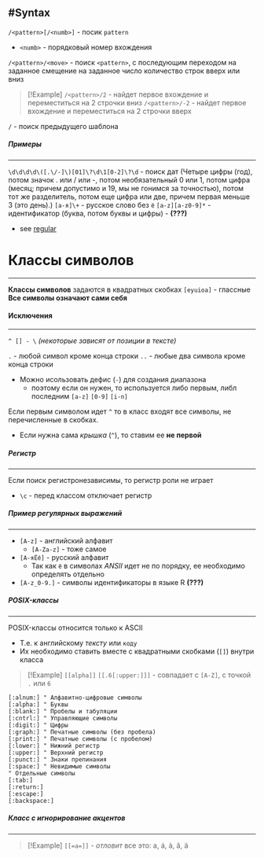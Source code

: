 #Syntax
---
`/<pattern>[/<numb>]` - посик `pattern`
- `<numb>` - порядковый номер вхождения

`/<pattern>/<move>` - поиск `<pattern>`, с последующим переходом на заданное смещение на заданное число количество строк вверх или вниз 
>[!Example]
`/<pattern>/2` - найдет первое вхождение и переместиться на 2 строчки вниз
`/<pattern>/-2` - найдет первое вхождение и переместиться на 2 строчки вверх

`/` - поиск предыдущего шаблона

##### Примеры
---
`\d\d\d\d\([.\/-]\)[01]\?\d\1[0-2]\?\d` - поиск дат (Четыре цифры (год), потом значок . или / или -, потом необязательный 0 или 1, потом цифра (месяц; причем допустимо и 19, мы не гонимся за точностью), потом тот же разделитель, потом еще цифра или две, причем первая меньше 3 (это день).)
`[а-я]\+` - русское слово без `ё`
`[a-z][a-z0-9]*` - идентификатор (буква, потом буквы и цифры) - **(???)**

- see [regular](vim--regular.md)



# Классы символов
---
**Классы символов** задаются в квадратных скобках 
`[eyuioa]` - глассные
**Все символы означают сами себя** 

#### Исключения
---
`^ [] - \` *(некоторые  зависят от позиции в тексте)*

`.` - любой символ кроме конца строки
`..` - любые два символа кроме конца строки

- Можно исользовать дефис (`-`) для создания диапазона
    - поэтому если он нужен, то используется либо первым, либл последним
`[a-z]`
`[0-9]`
`[i-n]`

Если первым символом идет `^` то в класс входят все символы, не перечисленные в скобках.
- Если нужна сама *крышка* (`^`), то ставим ее **не первой**

##### Регистр
---
Если поиск регистронезависимы, то регистр роли не играет
- `\с` - перед классом отключает регистр 

##### Пример регулярных выражений
---
- `[A-z]` - английский алфавит
    - `[A-Za-z]` - тоже самое
- `[А-яЁё]` - русский алфавит 
    - Так как `ё` в символах *ANSII* идет не по порядку, ее необходимо определять отдельно
- `[A-z_0-9.]` - символы идентификаторы в языке R **(???)**



##### POSIX-классы
---
POSIX-классы относится только к ASCII 
- Т.е. к английскому *тексту* или `коду`
- Их необходимо ставить вместе с квадратными скобками (`[]`) внутри класса
>[!Example]
`[[alpha]]`
`[[.6[:upper:]]]` - совпадает с `[A-Z]`, c точкой `.` или `6`
```vim
[:alnum:] " Алфавитно-цифровые символы
[:alpha:] " Буквы
[:blank:] " Пробелы и табуляции
[:cntrl:] " Управляющие символы
[:digit:] " Цифры
[:graph:] " Печатные символы (без пробела)
[:print:] " Печатные символы (c пробелом) 
[:lower:] " Нижний регистр
[:upper:] " Верхний регистр
[:punct:] " Знаки препинания
[:space:] " Невидимые символы
" Отдельные символы
[:tab:]
[:return:]
[:escape:]
[:backspace:]
```

##### Класс с игнорирование акцентов
---
>[!Example]
`[[=a=]]` - *отловит* все это: a, á, à, â, ä



